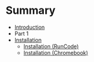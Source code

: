 # Summary

* [Introduction](README.md)
* Part 1
* [Installation](installation/README.md)
    * [Installation (RunCode)](installation/development_setup/README.md)
    * [Installation (Chromebook)](installation/chromebook_setup/README.md)